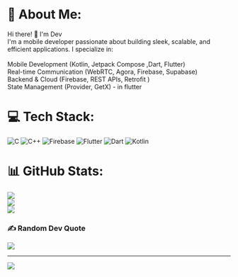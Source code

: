 # 💫 About Me:
Hi there! 👋 I'm Dev<br>I'm a mobile developer passionate about building sleek, scalable, and efficient applications. I specialize in:<br><br> Mobile Development (Kotlin, Jetpack Compose ,Dart, Flutter)<br> Real-time Communication (WebRTC, Agora, Firebase, Supabase)<br> Backend & Cloud (Firebase, REST APIs, Retrofit )<br> State Management (Provider, GetX) - in flutter


# 💻 Tech Stack:
![C](https://img.shields.io/badge/c-%2300599C.svg?style=flat&logo=c&logoColor=white) ![C++](https://img.shields.io/badge/c++-%2300599C.svg?style=flat&logo=c%2B%2B&logoColor=white) ![Firebase](https://img.shields.io/badge/firebase-%23039BE5.svg?style=flat&logo=firebase) ![Flutter](https://img.shields.io/badge/Flutter-%2302569B.svg?style=flat&logo=Flutter&logoColor=white) ![Dart](https://img.shields.io/badge/dart-%230175C2.svg?style=flat&logo=dart&logoColor=white) ![Kotlin](https://img.shields.io/badge/kotlin-%237F52FF.svg?style=flat&logo=kotlin&logoColor=white)
# 📊 GitHub Stats:
![](https://github-readme-stats.vercel.app/api?username=dev778g-me&theme=dark&hide_border=true&include_all_commits=true&count_private=true)<br/>
![](https://nirzak-streak-stats.vercel.app/?user=dev778g-me&theme=dark&hide_border=true)<br/>
![](https://github-readme-stats.vercel.app/api/top-langs/?username=dev778g-me&theme=dark&hide_border=true&include_all_commits=true&count_private=true&layout=compact)

### ✍️ Random Dev Quote
![](https://quotes-github-readme.vercel.app/api?type=horizontal&theme=dark)

---
[![](https://visitcount.itsvg.in/api?id=dev778g-me&icon=2&color=0)](https://visitcount.itsvg.in)

<!-- Proudly created with GPRM ( https://gprm.itsvg.in ) -->

